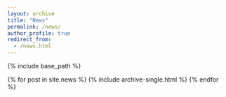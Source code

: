 ```yaml
---
layout: archive
title: "News"
permalink: /news/
author_profile: true
redirect_from:
  - /news.html
---
```

    
{% include base_path %}

{% for post in site.news %}
    {% include archive-single.html %}
{% endfor %}
